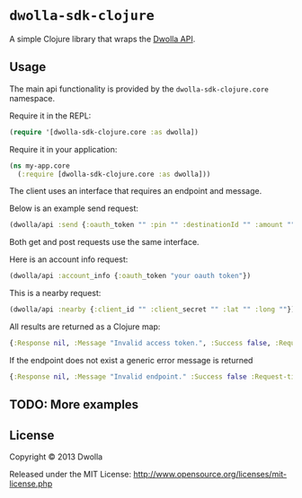 # `dwolla-sdk-clojure` 

A simple Clojure library that wraps the [Dwolla API](http://developers.dwolla.com).

## Usage

The main api functionality is provided by the
`dwolla-sdk-clojure.core` namespace.

Require it in the REPL:

```clojure
(require '[dwolla-sdk-clojure.core :as dwolla])
```

Require it in your application:

```clojure
(ns my-app.core
  (:require [dwolla-sdk-clojure.core :as dwolla]))
```

The client uses an interface that requires an endpoint and message.

Below is an example send request:

```clojure
(dwolla/api :send {:oauth_token "" :pin "" :destinationId "" :amount ""})
```

Both get and post requests use the same interface.

Here is an account info request:

```clojure
(dwolla/api :account_info {:oauth_token "your oauth token"})
```

This is a nearby request:

```clojure
(dwolla/api :nearby {:client_id "" :client_secret "" :lat "" :long ""})
```

All results are returned as a Clojure map:

```clojure
{:Response nil, :Message "Invalid access token.", :Success false, :Request-time 321 :Status 200}
```

If the endpoint does not exist a generic error message is returned

```clojure
{:Response nil, :Message "Invalid endpoint." :Success false :Request-time 0 :Status nil}
```

## TODO: More examples


## License

Copyright © 2013 Dwolla

Released under the MIT License:
<http://www.opensource.org/licenses/mit-license.php>
